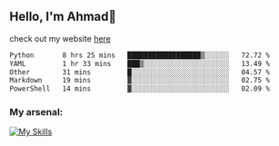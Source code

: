 
## Hello, I'm Ahmad👋

check out my website [here](https://ahmadalwi.com/)

<!--START_SECTION:waka-->

```txt
Python       8 hrs 25 mins   ██████████████████▒░░░░░░   72.72 %
YAML         1 hr 33 mins    ███▒░░░░░░░░░░░░░░░░░░░░░   13.49 %
Other        31 mins         █░░░░░░░░░░░░░░░░░░░░░░░░   04.57 %
Markdown     19 mins         ▓░░░░░░░░░░░░░░░░░░░░░░░░   02.75 %
PowerShell   14 mins         ▓░░░░░░░░░░░░░░░░░░░░░░░░   02.09 %
```

<!--END_SECTION:waka-->

### My arsenal:

[![My Skills](https://skillicons.dev/icons?i=js,ts,py,go,react,nextjs,svelte,nodejs,django,tailwind,html,css,sass,firebase,mongodb,postgres,mysql,redis,git,github,docker,vscode,figma,godot)](https://skillicons.dev)
